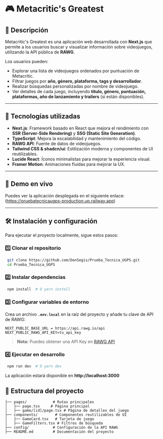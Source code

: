 # 🎮 Metacritic's Greatest

## 📌 Descripción

Metacritic's Greatest es una aplicación web desarrollada con **Next.js** que permite a los usuarios buscar y visualizar información sobre videojuegos, utilizando la API pública de **RAWG**.

Los usuarios pueden:

- Explorar una lista de videojuegos ordenados por puntuación de Metacritic.
- Filtrar juegos por **año, género, plataforma, tags y desarrollador**.
- Realizar búsquedas personalizadas por nombre de videojuego.
- Ver detalles de cada juego, incluyendo **título, género, puntuación, plataformas, año de lanzamiento y trailers** (si están disponibles).

---

## 🚀 Tecnologías utilizadas

- **Next.js**: Framework basado en React que mejora el rendimiento con **SSR (Server-Side Rendering)** y **SSG (Static Site Generation)**.
- **TypeScript**: Mejora la escalabilidad y mantenimiento del código.
- **RAWG API**: Fuente de datos de videojuegos.
- **Tailwind CSS & shadcn/ui**: Estilización moderna y componentes de UI reutilizables.
- **Lucide React**: Íconos minimalistas para mejorar la experiencia visual.
- **Framer Motion**: Animaciones fluidas para mejorar la UX.

---

## 🎥 Demo en vivo

Puedes ver la aplicación desplegada en el siguiente enlace: (https://pruebatecnicaugps-production.up.railway.app)

---

## 🛠 Instalación y configuración

Para ejecutar el proyecto localmente, sigue estos pasos:

### 1️⃣ Clonar el repositorio

```bash
 git clone https://github.com/DonSegis/Prueba_Tecnica_UGPS.git
 cd Prueba_Tecnica_UGPS
```

### 2️⃣ Instalar dependencias

```bash
 npm install  # O yarn install
```

### 3️⃣ Configurar variables de entorno

Crea un archivo **`.env.local`** en la raíz del proyecto y añade tu clave de API de RAWG:

```env
NEXT_PUBLIC_BASE_URL = https://api.rawg.io/api
NEXT_PUBLIC_RAWG_API_KEY=tu_api_key
```

> **Nota:** Puedes obtener una API Key en [RAWG API](https://rawg.io/apidocs)

### 4️⃣ Ejecutar en desarrollo

```bash
 npm run dev  # O yarn dev
```

La aplicación estará disponible en **http://localhost:3000**

## 📂 Estructura del proyecto

```
├── pages/            # Rutas principales
│   ├── page.tsx     # Página principal
│   ├── game/[id]/page.tsx # Página de detalles del juego
├── components/        # Componentes reutilizables de UI
│   ├── GameCard.tsx   # Tarjeta de juego
│   ├── GameFilters.tsx # Filtros de búsqueda
├── config/           # Configuración de la API RAWG
├── README.md         # Documentación del proyecto
```
